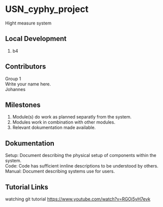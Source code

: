 # USN_cyphy_project

Hight measure system

## Local Development

1. b4

## Contributors

Group 1\
Write your name here.\
Johannes

## Milestones

1. Module(s) do work as planned separatly from the system.
2. Modules work in combination with other modules.
3. Relevant dokumentation made available.

## Dokumentation
Setup: Document describing the physical setup of components within the system.\
Code: Code has sufficient innline descriptions to be understood by others.\
Manual: Document describing systems use for users.

## Tutorial Links

watching git tutorial https://www.youtube.com/watch?v=RGOj5yH7evk
